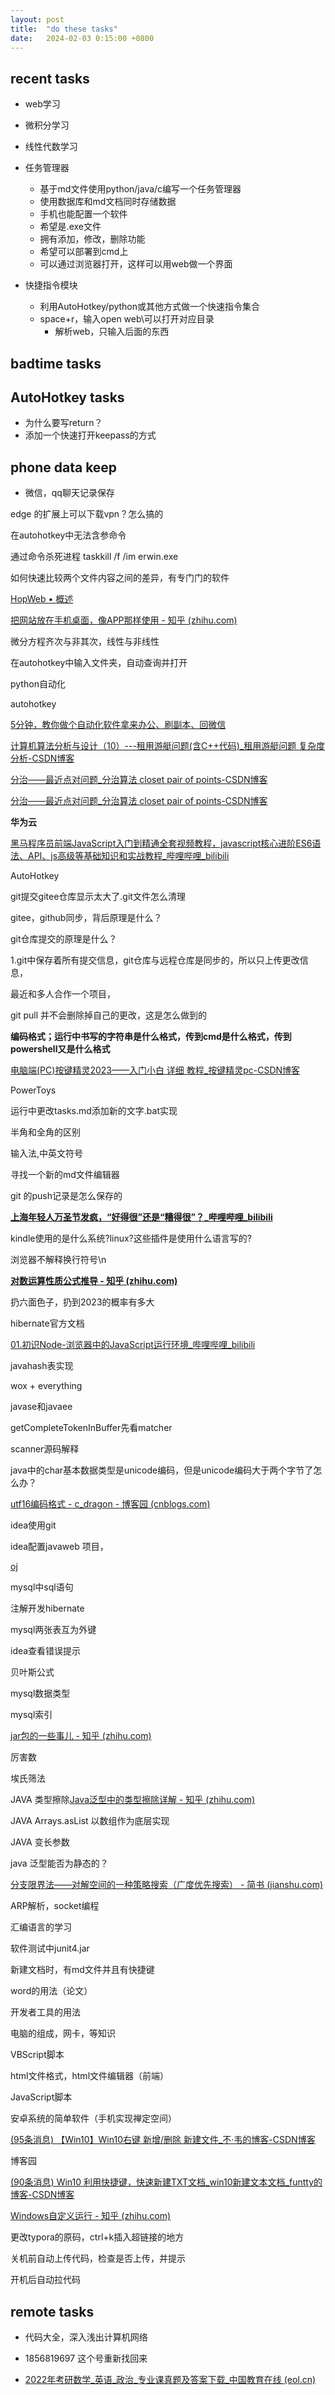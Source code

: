 ```yaml
---
layout: post
title:  "do these tasks"
date:   2024-02-03 0:15:00 +0800
---
```


## recent tasks

- web学习
- 微积分学习
- 线性代数学习
- 任务管理器
  - 基于md文件使用python/java/c编写一个任务管理器
  - 使用数据库和md文档同时存储数据
  - 手机也能配置一个软件
  - 希望是.exe文件
  - 拥有添加，修改，删除功能
  - 希望可以部署到cmd上
  - 可以通过浏览器打开，这样可以用web做一个界面
  
- 快捷指令模块
  - 利用AutoHotkey/python或其他方式做一个快速指令集合 
  - space+r，输入open web\可以打开对应目录
    - 解析web，只输入后面的东西

## badtime tasks

## AutoHotkey tasks

- 为什么要写return？
- 添加一个快速打开keepass的方式

## phone data keep

- 微信，qq聊天记录保存



edge 的扩展上可以下载vpn？怎么搞的

在autohotkey中无法含参命令

通过命令杀死进程
taskkill /f /im erwin.exe



如何快速比较两个文件内容之间的差异，有专门门的软件

[HopWeb • 概述](https://venter.top/hopweb/index.html)

[把网站放在手机桌面，像APP那样使用 - 知乎 (zhihu.com)](https://zhuanlan.zhihu.com/p/54907494)

微分方程齐次与非其次，线性与非线性

在autohotkey中输入文件夹，自动查询并打开

python自动化

autohotkey

[5分钟，教你做个自动化软件拿来办公、刷副本、回微信 ](https://www.bilibili.com/video/BV1T34y1o73U/?spm_id_from=333.788.recommend_more_video.1&vd_source=ec2d561dc8bd6d2bdcc13e464af382d0)

[计算机算法分析与设计（10）---租用游艇问题(含C++代码)_租用游艇问题 复杂度分析-CSDN博客](https://blog.csdn.net/m0_62881487/article/details/133833781?spm=1001.2101.3001.6650.1&utm_medium=distribute.pc_relevant.none-task-blog-2~default~BlogCommendFromBaidu~Rate-1-133833781-blog-81017582.235^v40^pc_relevant_3m_sort_dl_base3&depth_1-utm_source=distribute.pc_relevant.none-task-blog-2~default~BlogCommendFromBaidu~Rate-1-133833781-blog-81017582.235^v40^pc_relevant_3m_sort_dl_base3&utm_relevant_index=2)

[分治——最近点对问题_分治算法 closet pair of points-CSDN博客](https://blog.csdn.net/sinat_35678407/article/details/82874216)

[分治——最近点对问题_分治算法 closet pair of points-CSDN博客](https://blog.csdn.net/sinat_35678407/article/details/82874216)

**华为云**

[黑马程序员前端JavaScript入门到精通全套视频教程，javascript核心进阶ES6语法、API、js高级等基础知识和实战教程_哔哩哔哩_bilibili](https://www.bilibili.com/video/BV1Y84y1L7Nn/?spm_id_from=333.337.search-card.all.click&vd_source=ec2d561dc8bd6d2bdcc13e464af382d0)

AutoHotkey

git提交gitee仓库显示太大了.git文件怎么清理

gitee，github同步，背后原理是什么？

git仓库提交的原理是什么？

1.git中保存着所有提交信息，git仓库与远程仓库是同步的，所以只上传更改信息，

最近和多人合作一个项目，

git pull 并不会删除掉自己的更改，这是怎么做到的

**编码格式；运行中书写的字符串是什么格式，传到cmd是什么格式，传到powershell又是什么格式**

[电脑端(PC)按键精灵2023——入门小白 详细 教程_按键精灵pc-CSDN博客](https://blog.csdn.net/m0_50762431/article/details/130179618)

PowerToys

运行中更改tasks.md添加新的文字.bat实现

半角和全角的区别

输入法,中英文符号

寻找一个新的md文件编辑器

git 的push记录是怎么保存的

**[上海年轻人万圣节发疯，“好得很”还是“糟得很”？_哔哩哔哩_bilibili](https://www.bilibili.com/video/BV1FN4y1r7Gv/?spm_id_from=pageDriver&vd_source=ec2d561dc8bd6d2bdcc13e464af382d0)**

kindle使用的是什么系统?linux?这些插件是使用什么语言写的?

浏览器不解释换行符号\n

**[对数运算性质公式推导 - 知乎 (zhihu.com)](https://zhuanlan.zhihu.com/p/440303039)**

扔六面色子，扔到2023的概率有多大

hibernate官方文档

[01.初识Node-浏览器中的JavaScript运行环境_哔哩哔哩_bilibili](https://www.bilibili.com/video/BV1a34y167AZ?p=2&vd_source=ec2d561dc8bd6d2bdcc13e464af382d0)

javahash表实现

wox + everything


javase和javaee

getCompleteTokenInBuffer先看matcher

scanner源码解释

java中的char基本数据类型是unicode编码，但是unicode编码大于两个字节了怎么办？

[utf16编码格式 - c_dragon - 博客园 (cnblogs.com)](https://www.cnblogs.com/dragon2012/p/5020259.html)

idea使用git

idea配置javaweb 项目，

[oj](http://10.216.217.131:9999/)

mysql中sql语句

注解开发hibernate

mysql两张表互为外键

idea查看错误提示

贝叶斯公式

mysql数据类型

mysql索引

[jar包的一些事儿 - 知乎 (zhihu.com)](https://zhuanlan.zhihu.com/p/82320492)

厉害数

埃氏筛法

JAVA 类型擦除[Java泛型中的类型擦除详解 - 知乎 (zhihu.com)](https://zhuanlan.zhihu.com/p/346486993)

JAVA Arrays.asList 以数组作为底层实现

JAVA 变长参数

java 泛型能否为静态的？

[分支限界法——对解空间的一种策略搜索（广度优先搜索） - 简书 (jianshu.com)](https://www.jianshu.com/p/c738c8262087)

ARP解析，socket编程

汇编语言的学习

软件测试中junit4.jar

新建文档时，有md文件并且有快捷键

word的用法（论文）

开发者工具的用法

电脑的组成，网卡，等知识 

VBScript脚本

html文件格式，html文件编辑器（前端）

JavaScript脚本

安卓系统的简单软件（手机实现禅定空间）

[(95条消息) 【Win10】Win10右键 新增/删除 新建文件_不·韦的博客-CSDN博客](https://blog.csdn.net/Daydream_Z/article/details/129788166?utm_medium=distribute.pc_relevant.none-task-blog-2~default~baidujs_utm_term~default-4-129788166-blog-83616085.235^v38^pc_relevant_anti_vip&spm=1001.2101.3001.4242.3&utm_relevant_index=7)

博客园

[(90条消息) Win10 利用快捷键，快速新建TXT文档_win10新建文本文档_funtty的博客-CSDN博客](https://blog.csdn.net/qq_25593079/article/details/83616085?ops_request_misc=&request_id=&biz_id=102&utm_term=Win10使用快捷键新建文件夹和.txt文本文档&utm_medium=distribute.pc_search_result.none-task-blog-2~all~sobaiduweb~default-1-83616085.nonecase&spm=1018.2226.3001.4187)

[Windows自定义运行 - 知乎 (zhihu.com)](https://zhuanlan.zhihu.com/p/34611958)

更改typora的原码，ctrl+k插入超链接的地方

关机前自动上传代码，检查是否上传，并提示

开机后自动拉代码

## remote tasks

- 代码大全，深入浅出计算机网络

- 1856819697 这个号重新找回来
- [2022年考研数学_英语_政治_专业课真题及答案下载_中国教育在线 (eol.cn)](https://kaoyan.eol.cn/e_ky/zt/common/zhenti/)  
